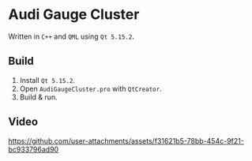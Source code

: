 # Audi Gauge Cluster
Written in ``C++`` and ``QML`` using ``Qt 5.15.2``.

## Build
1) Install `Qt 5.15.2`.
2) Open `AudiGaugeCluster.pro` with `QtCreator`.
3) Build & run.

## Video

https://github.com/user-attachments/assets/f31621b5-78bb-454c-9f21-bc933796ad90
